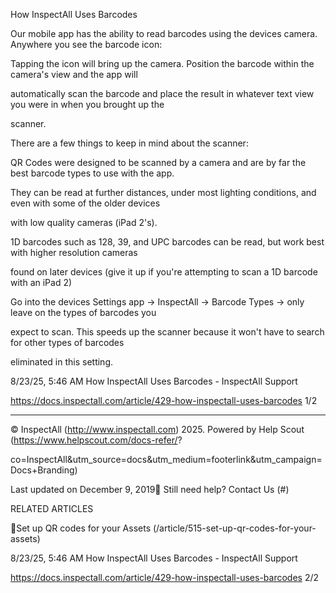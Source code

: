 How InspectAll Uses Barcodes

Our mobile app has the ability to read barcodes using the devices camera.  Anywhere you see the barcode icon:

Tapping the icon will bring up the camera.  Position the barcode within the camera's view and the app will

automatically scan the barcode and place the result in whatever text view you were in when you brought up the

scanner.

There are a few things to keep in mind about the scanner:

QR Codes were designed to be scanned by a camera and are by far the best barcode types to use with the app.

They can be read at further distances, under most lighting conditions, and even with some of the older devices

with low quality cameras (iPad 2's).

1D barcodes such as 128, 39, and UPC barcodes can be read, but work best with higher resolution cameras

found on later devices (give it up if you're attempting to scan a 1D barcode with an iPad 2)

Go into the devices Settings app -> InspectAll -> Barcode Types -> only leave on the types of barcodes you

expect to scan.  This speeds up the scanner because it won't have to search for other types of barcodes

eliminated in this setting.

8/23/25, 5:46 AM How InspectAll Uses Barcodes - InspectAll Support

https://docs.inspectall.com/article/429-how-inspectall-uses-barcodes 1/2


---

© InspectAll (http://www.inspectall.com) 2025. Powered by Help Scout (https://www.helpscout.com/docs-refer/?

co=InspectAll&utm_source=docs&utm_medium=footerlink&utm_campaign=Docs+Branding)

Last updated on December 9, 2019 Still need help? Contact Us (#)

RELATED ARTICLES

Set up QR codes for your Assets (/article/515-set-up-qr-codes-for-your-assets)

8/23/25, 5:46 AM How InspectAll Uses Barcodes - InspectAll Support

https://docs.inspectall.com/article/429-how-inspectall-uses-barcodes 2/2

